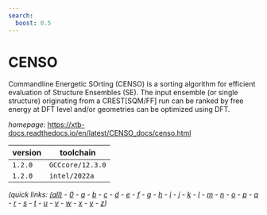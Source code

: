 ```yaml
---
search:
  boost: 0.5
---
```

# CENSO

Commandline Energetic SOrting (CENSO) is a sorting algorithm for  efficient evaluation of Structure Ensembles (SE). The input ensemble (or single  structure) originating from a CREST[SQM/FF] run can be ranked by free energy at  DFT level and/or geometries can be optimized using DFT.

*homepage*: <https://xtb-docs.readthedocs.io/en/latest/CENSO_docs/censo.html>

version | toolchain
--------|----------
``1.2.0`` | ``GCCcore/12.3.0``
``1.2.0`` | ``intel/2022a``


*(quick links: [(all)](../index.md) - [0](../0/index.md) - [a](../a/index.md) - [b](../b/index.md) - [c](../c/index.md) - [d](../d/index.md) - [e](../e/index.md) - [f](../f/index.md) - [g](../g/index.md) - [h](../h/index.md) - [i](../i/index.md) - [j](../j/index.md) - [k](../k/index.md) - [l](../l/index.md) - [m](../m/index.md) - [n](../n/index.md) - [o](../o/index.md) - [p](../p/index.md) - [q](../q/index.md) - [r](../r/index.md) - [s](../s/index.md) - [t](../t/index.md) - [u](../u/index.md) - [v](../v/index.md) - [w](../w/index.md) - [x](../x/index.md) - [y](../y/index.md) - [z](../z/index.md))*

